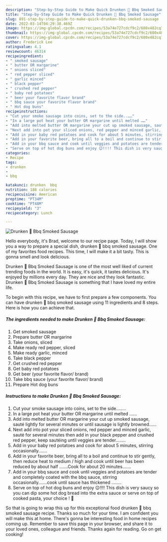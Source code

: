 ```yaml
---
description: "Step-by-Step Guide to Make Quick Drunken 🥴 Bbq Smoked Sausage"
title: "Step-by-Step Guide to Make Quick Drunken 🥴 Bbq Smoked Sausage"
slug: 891-step-by-step-guide-to-make-quick-drunken-bbq-smoked-sausage
date: 2022-03-14T04:29:38.469Z
image: https://img-global.cpcdn.com/recipes/53a74e727cdcf9c2/680x482cq70/drunken-bbq-smoked-sausage-recipe-main-photo.jpg
thumbnail: https://img-global.cpcdn.com/recipes/53a74e727cdcf9c2/680x482cq70/drunken-bbq-smoked-sausage-recipe-main-photo.jpg
cover: https://img-global.cpcdn.com/recipes/53a74e727cdcf9c2/680x482cq70/drunken-bbq-smoked-sausage-recipe-main-photo.jpg
author: Frederick Lee
ratingvalue: 4.1
reviewcount: 46314
recipeingredient:
- " smoked sausage"
- " butter OR margarine"
- " onions sliced"
- " red pepper sliced"
- " garlic minced"
- " black pepper"
- " crushed red pepper"
- " baby red potatoes"
- " beer your favorite flavor brand"
- " bbq sauce your favorite flavor brand"
- " Hot dog buns"
recipeinstructions:
- "Cut your smoke sausage into coins, set to the side..……"
- "In a large pot heat your butter OR margarine until melted ……"
- "Add into melted butter OR margarine your cut up smoked sausage, sauté lightly for several minutes or until sausage is lightly browned……"
- "Next add into pot your sliced onions, red pepper and minced garlic, sauté for several minutes then add in your black pepper and crushed red pepper, keep sautéing until veggies are tender…….."
- "Add in your baby red potatoes and cook for about 5 minutes, stirring occasionally……."
- "Add in your favorite beer, bring all to a boil and continue to stir gently, then reduce heat to medium / high and cook until beer has been reduced by about half …….Cook for about 20 minutes……."
- "Add in your bbq sauce and cook until veggies and potatoes are tender and completely coated with the bbq sauce, stirring occasionally…….cook until sauce has thickened …….."
- "Serve on top of hot dog buns and enjoy 😉!!!! This dish is very saucy so you can dip some hot dog bread into the extra sauce or serve on top of cooked pasta, your choice ! 🙂"
categories:
- Recipe
tags:
- drunken
- 
- bbq

katakunci: drunken  bbq 
nutrition: 188 calories
recipecuisine: American
preptime: "PT34M"
cooktime: "PT48M"
recipeyield: "3"
recipecategory: Lunch

---
```



![Drunken 🥴 Bbq Smoked Sausage](https://img-global.cpcdn.com/recipes/53a74e727cdcf9c2/680x482cq70/drunken-bbq-smoked-sausage-recipe-main-photo.jpg)

Hello everybody, it's Brad, welcome to our recipe page. Today, I will show you a way to prepare a special dish, drunken 🥴 bbq smoked sausage. One of my favorites food recipes. This time, I will make it a bit tasty. This is gonna smell and look delicious.

Drunken 🥴 Bbq Smoked Sausage is one of the most well liked of current trending foods in the world. It is easy, it's quick, it tastes delicious. It's enjoyed by millions every day. They are nice and they look fantastic. Drunken 🥴 Bbq Smoked Sausage is something that I have loved my entire life.




To begin with this recipe, we have to first prepare a few components. You can have drunken 🥴 bbq smoked sausage using 11 ingredients and 8 steps. Here is how you can achieve that.

<!--inarticleads1-->

##### The ingredients needed to make Drunken 🥴 Bbq Smoked Sausage:

1. Get  smoked sausage
1. Prepare  butter OR margarine
1. Take  onions, sliced
1. Make ready  red pepper, sliced
1. Make ready  garlic, minced
1. Take  black pepper
1. Get  crushed red pepper
1. Get  baby red potatoes
1. Get  beer (your favorite flavor/ brand)
1. Take  bbq sauce (your favorite flavor/ brand)
1. Prepare  Hot dog buns




<!--inarticleads2-->

##### Instructions to make Drunken 🥴 Bbq Smoked Sausage:

1. Cut your smoke sausage into coins, set to the side..……
1. In a large pot heat your butter OR margarine until melted ……
1. Add into melted butter OR margarine your cut up smoked sausage, sauté lightly for several minutes or until sausage is lightly browned……
1. Next add into pot your sliced onions, red pepper and minced garlic, sauté for several minutes then add in your black pepper and crushed red pepper, keep sautéing until veggies are tender……..
1. Add in your baby red potatoes and cook for about 5 minutes, stirring occasionally…….
1. Add in your favorite beer, bring all to a boil and continue to stir gently, then reduce heat to medium / high and cook until beer has been reduced by about half …….Cook for about 20 minutes…….
1. Add in your bbq sauce and cook until veggies and potatoes are tender and completely coated with the bbq sauce, stirring occasionally…….cook until sauce has thickened ……..
1. Serve on top of hot dog buns and enjoy 😉!!!! This dish is very saucy so you can dip some hot dog bread into the extra sauce or serve on top of cooked pasta, your choice ! 🙂




So that is going to wrap this up for this exceptional food drunken 🥴 bbq smoked sausage recipe. Thanks so much for your time. I am confident you will make this at home. There's gonna be interesting food in home recipes coming up. Remember to save this page in your browser, and share it to your loved ones, colleague and friends. Thanks again for reading. Go on get cooking!
